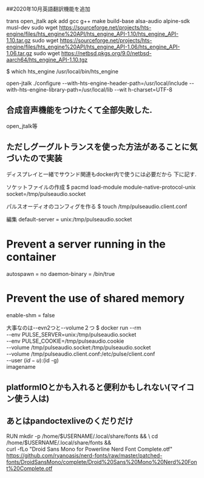 ##2020年10月英語翻訳機能を追加

trans
open_jtalk
apk add gcc g++ make build-base alsa-audio alpine-sdk musl-dev
sudo wget https://sourceforge.net/projects/hts-engine/files/hts_engine%20API/hts_engine_API-1.10/hts_engine_API-1.10.tar.gz
sudo wget https://sourceforge.net/projects/hts-engine/files/hts_engine%20API/hts_engine_API-1.06/hts_engine_API-1.06.tar.gz
sudo wget https://netbsd.pkgs.org/9.0/netbsd-aarch64/hts_engine_API-1.10.tgz

$ which hts_engine
/usr/local/bin/hts_engine

open-jtalk
./configure --with-hts-engine-header-path=/usr/local/include --with-hts-engine-library-path=/usr/local/lib --wit
h-charset=UTF-8

## 合成音声機能をつけたくて全部失敗した.
open_jtalk等

## ただしグーグルトランスを使った方法があることに気づいたので実装

ディスプレイと一緒でサウンド関連もdocker内で使うには必要だから
下に記す.


ソケットファイルの作成
  $ pacmd load-module module-native-protocol-unix socket=/tmp/pulseaudio.socket

パルスオーディオのコンフィグを作る
  $ touch /tmp/pulseaudio.client.conf

編集
  default-server = unix:/tmp/pulseaudio.socket
  # Prevent a server running in the container
  autospawn = no
  daemon-binary = /bin/true
  # Prevent the use of shared memory
  enable-shm = false

大事なのは--evn2つと--volume２つ
  $ docker run --rm \
    --env PULSE_SERVER=unix:/tmp/pulseaudio.socket \
    --env PULSE_COOKIE=/tmp/pulseaudio.cookie \
    --volume /tmp/pulseaudio.socket:/tmp/pulseaudio.socket \
    --volume /tmp/pulseaudio.client.conf:/etc/pulse/client.conf \
    --user $(id -u):$(id -g) \
    imagename


## platformIOとかも入れると便利かもしれない(マイコン使う人は)

## あとはpandoctexliveのくだりだけ


RUN  mkdir -p /home/$USERNAME/.local/share/fonts && \
    cd /home/$USERNAME/.local/share/fonts && \
    curl -fLo "Droid Sans Mono for Powerline Nerd Font Complete.otf" https://github.com/ryanoasis/nerd-fonts/raw/master/patched-fonts/DroidSansMono/complete/Droid%20Sans%20Mono%20Nerd%20Font%20Complete.otf

